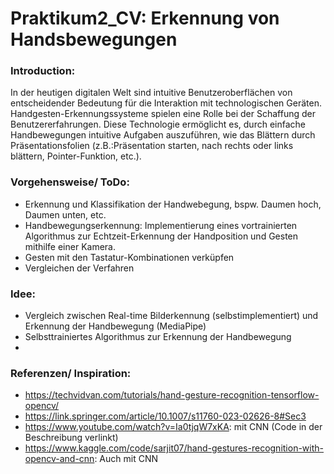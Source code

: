 # Praktikum2_CV: Erkennung von Handsbewegungen 
### Introduction:
In der heutigen digitalen Welt sind intuitive Benutzeroberflächen von entscheidender Bedeutung für die Interaktion mit technologischen Geräten. Handgesten-Erkennungssysteme spielen eine Rolle bei der Schaffung der Benutzererfahrungen. Diese Technologie ermöglicht es, durch einfache Handbewegungen intuitive Aufgaben auszuführen, wie das Blättern durch Präsentationsfolien (z.B.:Präsentation starten, nach rechts oder links blättern, Pointer-Funktion, etc.).

### Vorgehensweise/ ToDo:
- Erkennung und Klassifikation der Handwebegung, bspw. Daumen hoch, Daumen unten, etc. 
- Handbewegungserkennung: Implementierung eines vortrainierten Algorithmus zur Echtzeit-Erkennung der Handposition und Gesten mithilfe einer Kamera.
- Gesten mit den Tastatur-Kombinationen verküpfen
- Vergleichen der Verfahren

### Idee:
- Vergleich zwischen Real-time Bilderkennung (selbstimplementiert) und Erkennung der Handbewegung (MediaPipe)
- Selbsttrainiertes Algorithmus zur Erkennung der Handbewegung
- 
### Referenzen/ Inspiration:
- https://techvidvan.com/tutorials/hand-gesture-recognition-tensorflow-opencv/
- https://link.springer.com/article/10.1007/s11760-023-02626-8#Sec3
- https://www.youtube.com/watch?v=Ia0tjqW7xKA: mit CNN (Code in der Beschreibung verlinkt)
- https://www.kaggle.com/code/sarjit07/hand-gestures-recognition-with-opencv-and-cnn: Auch mit CNN

